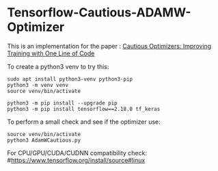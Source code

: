 # Tensorflow-Cautious-ADAMW-Optimizer

This is an implementation for the paper : [Cautious Optimizers: Improving Training with One Line of Code](https://arxiv.org/abs/2411.16085)

To create a python3 venv to try this:
```
sudo apt install python3-venv python3-pip
python3 -m venv venv
source venv/bin/activate

python3 -m pip install --upgrade pip
python3 -m pip install tensorflow==2.18.0 tf_keras
```

To perform a small check and see if the optimizer use:
```
source venv/bin/activate
python3 AdamWCautious.py
```

For CPU/GPU/CUDA/CUDNN compatibility check: 
#https://www.tensorflow.org/install/source#linux

